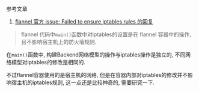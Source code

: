 参考文章

1. [flannel 官方 issue: Failed to ensure iptables rules 的回复](https://github.com/coreos/flannel/issues/1159#issuecomment-511351680)

> flannel 代码中`main()`函数中对iptables的设置是在 flannel 容器中的操作, 且不影响宿主机上的防火墙规则.

在`main()`函数中, 构建Backend网络模型的操作与iptables操作是独立的, 不同网络模型对iptables的修改是相同的.

不过flannel容器使用的是宿主机的网络, 但是在容器内部对iptables的修改并不影响宿主机的iptables规则, 这一点还是比较神奇的, 需要研究一下.
